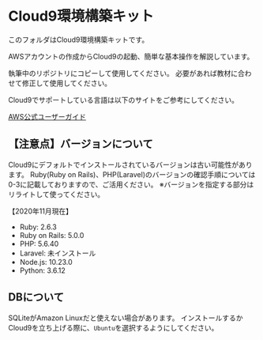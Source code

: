 # Cloud9環境構築キット

このフォルダはCloud9環境構築キットです。

AWSアカウントの作成からCloud9の起動、簡単な基本操作を解説しています。

執筆中のリポジトリにコピーして使用してください。
必要があれば教材に合わせて修正して使用してください。

Cloud9でサポートしている言語は以下のサイトをご参考にしてください。

[AWS公式ユーザーガイド](https://docs.aws.amazon.com/cloud9/latest/user-guide/language-support.html)

## 【注意点】バージョンについて

Cloud9にデフォルトでインストールされているバージョンは古い可能性があります。
Ruby(Ruby on Rails)、PHP(Laravel)のバージョンの確認手順については0-3に記載しておりますので、ご活用ください。
※バージョンを指定する部分はリライトして使ってください。

【2020年11月現在】
- Ruby: 2.6.3
- Ruby on Rails: 5.0.0
- PHP: 5.6.40 
- Laravel: 未インストール
- Node.js: 10.23.0
- Python: 3.6.12

## DBについて
SQLiteがAmazon Linuxだと使えない場合があります。
インストールするかCloud9を立ち上げる際に、`Ubuntu`を選択するようにしてください。

